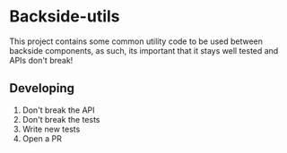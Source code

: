 # Backside-utils
This project contains some common utility code to be used between backside components,
as such, its important that it stays well tested and APIs don't break!

## Developing
1. Don't break the API
2. Don't break the tests
3. Write new tests
4. Open a PR
